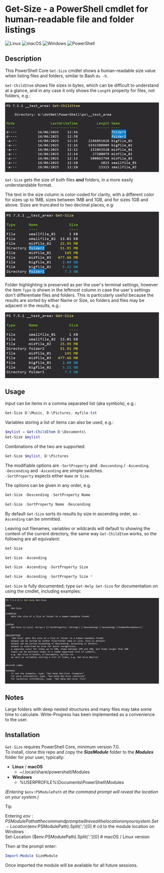 # Get-Size - a PowerShell cmdlet for human-readable file and folder listings

![Linux](https://img.shields.io/badge/-Linux-grey?logo=linux)
![macOS](https://img.shields.io/badge/-macOS-black?logo=apple)
![Windows](https://img.shields.io/badge/-Windows-red)
![PowerShell](https://img.shields.io/badge/-PowerShell_Core-blue)

## Description
This PowerShell Core `Get-Size` cmdlet shows a human-readable size value when listing files and folders, similar to Bash `du -h`.  

`Get-ChildItem` shows file sizes in bytes, which can be difficult to understand at a glance, and in any case it only shows the `Length` property for files, not folders, e.g.:  

![get-childitem_output_screenshot](<screenshots/get-childitem_output_screenshot.jpg>)

`Get-Size` gets the size of both files __*and*__ folders, in a more easily understandable format.

The text in the size column is color-coded for clarity, with a different color for sizes up to 1MB, sizes between 1MB and 1GB, and for sizes 1GB and above. Sizes are truncated to two decimal places, e.g:  

![get-size_output_screenshot](<screenshots/get-size_output_screenshot.jpg>)

Folder highlighting is preserved as per the user's terminal settings, however the item `Type` is shown in the leftmost column in case the user's settings don't differentiate files and folders. This is particularly useful because the results are sorted by either Name or Size, so folders and files may be adjacent in the results, e.g.:  

![get-size_leftmost_column_screenshot](<screenshots/get-size_leftmost_column.jpg>)  

## Usage
Input can be items in a comma separated list (aka symbols), e.g.:  
```powershell
Get-Size D:\Music, D:\Pictures, myfile.txt
```
Variables storing a list of items can also be used, e.g.:  
```powershell
$mylist = Get-ChildItem D:\Documents\
Get-Size $mylist  
```
Combinations of the two are supported:
```powershell
Get-Size $mylist, D:\Pictures
```
The modifiable options are `-SortProperty` and `-Descending` / `-Ascending`.   
`-Descending` and `-Ascending` are simple switches.  
`-SortProperty` expects either `Name` or `Size`.  

The options can be given in any order, e.g.  
```powershell
Get-Size -Descending -SortProperty Name
```
```powershell
Get-Size -SortProperty Name -Descending  
```
By default `Get-Size` sorts its results by size in ascending order, so `-Ascending` can be ommitted.  

Leaving out filenames, variables or wildcards will default to showing the content of the current directory, the same way `Get-ChildItem` works, so the following are all equivalent:  

```powershell
Get-Size  
```
```powershell
Get-Size -Ascending  
```
```powershell
Get-Size -Ascending -SortProperty Size  
```
```powershell
Get-Size -Ascending -SortProperty Size *  
```  
`Get-Size` is fully documented; type `Get-Help Get-Size` for documentation on using the cmdlet, including examples:  

![get-size_get-help_output_screenshot](<screenshots/get-size_get-help_output_screenshot2.jpg>)  

## Notes
Large folders with deep nested structures and many files may take some time to calculate. Write-Progress has been implemented as a convenience to the user.  

## Installation
`Get-Size` requires PowerShell Core, minimum version 7.0.  
To install, clone this repo and copy the __*SizeModule*__ folder to the __*Modules*__ folder for your user, typically:
- __Linux__  / __macOS__
  - ~/.local/share/powershell/Modules
- __Windows__
  - %USERPROFILE%\Documents\PowerShell\Modules

*(Entering* `$env:PSModulePath` *at the command prompt will reveal the location on your system.)*  

> [!TIP]  
> Entering $env:PSModulePath at the command prompt will reveal the location on your system.  
> Set-Location ($env:PSModulePath).Split(';')[0] # cd to the module location on Windows  
> Set-Location ($env:PSModulePath).Split(':')[0] # macOS / Linux version  

Then at the prompt enter:  
```powershell
Import-Module SizeModule
```  
Once imported the module will be available for all future sessions.  
